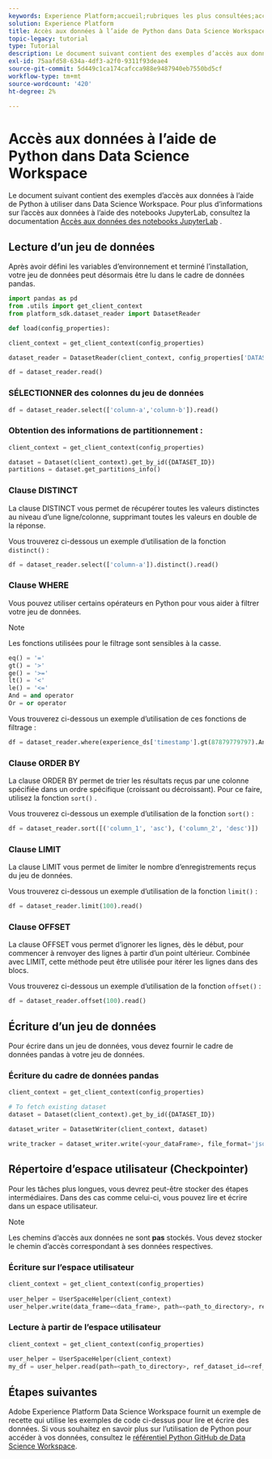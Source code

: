 ```yaml
---
keywords: Experience Platform;accueil;rubriques les plus consultées;accès aux données;sdk python;api d’accès aux données;lire python;écrire python
solution: Experience Platform
title: Accès aux données à l’aide de Python dans Data Science Workspace
topic-legacy: tutorial
type: Tutorial
description: Le document suivant contient des exemples d’accès aux données en Python à utiliser dans Data Science Workspace.
exl-id: 75aafd58-634a-4df3-a2f0-9311f93deae4
source-git-commit: 5d449c1ca174cafcca988e9487940eb7550bd5cf
workflow-type: tm+mt
source-wordcount: '420'
ht-degree: 2%

---
```


# Accès aux données à l’aide de Python dans Data Science Workspace

Le document suivant contient des exemples d’accès aux données à l’aide de Python à utiliser dans Data Science Workspace. Pour plus d’informations sur l’accès aux données à l’aide des notebooks JupyterLab, consultez la documentation [Accès aux données des notebooks JupyterLab](../jupyterlab/access-notebook-data.md) .

## Lecture d’un jeu de données

Après avoir défini les variables d’environnement et terminé l’installation, votre jeu de données peut désormais être lu dans le cadre de données pandas.

```python
import pandas as pd
from .utils import get_client_context
from platform_sdk.dataset_reader import DatasetReader

def load(config_properties):

client_context = get_client_context(config_properties)

dataset_reader = DatasetReader(client_context, config_properties['DATASET_ID'])

df = dataset_reader.read()
```

### SÉLECTIONNER des colonnes du jeu de données

```python
df = dataset_reader.select(['column-a','column-b']).read()
```

### Obtention des informations de partitionnement :

```python
client_context = get_client_context(config_properties)

dataset = Dataset(client_context).get_by_id({DATASET_ID})
partitions = dataset.get_partitions_info()
```

### Clause DISTINCT

La clause DISTINCT vous permet de récupérer toutes les valeurs distinctes au niveau d’une ligne/colonne, supprimant toutes les valeurs en double de la réponse.

Vous trouverez ci-dessous un exemple d’utilisation de la fonction `distinct()` :

```python
df = dataset_reader.select(['column-a']).distinct().read()
```

### Clause WHERE

Vous pouvez utiliser certains opérateurs en Python pour vous aider à filtrer votre jeu de données.

>[!NOTE]
>
>Les fonctions utilisées pour le filtrage sont sensibles à la casse.

```python
eq() = '='
gt() = '>'
ge() = '>='
lt() = '<'
le() = '<='
And = and operator
Or = or operator
```

Vous trouverez ci-dessous un exemple d’utilisation de ces fonctions de filtrage :

```python
df = dataset_reader.where(experience_ds['timestamp'].gt(87879779797).And(experience_ds['timestamp'].lt(87879779797)).Or(experience_ds['a'].eq(123)))
```

### Clause ORDER BY

La clause ORDER BY permet de trier les résultats reçus par une colonne spécifiée dans un ordre spécifique (croissant ou décroissant). Pour ce faire, utilisez la fonction `sort()` .

Vous trouverez ci-dessous un exemple d’utilisation de la fonction `sort()` :

```python
df = dataset_reader.sort([('column_1', 'asc'), ('column_2', 'desc')])
```

### Clause LIMIT

La clause LIMIT vous permet de limiter le nombre d’enregistrements reçus du jeu de données.

Vous trouverez ci-dessous un exemple d’utilisation de la fonction `limit()` :

```python
df = dataset_reader.limit(100).read()
```

### Clause OFFSET

La clause OFFSET vous permet d’ignorer les lignes, dès le début, pour commencer à renvoyer des lignes à partir d’un point ultérieur. Combinée avec LIMIT, cette méthode peut être utilisée pour itérer les lignes dans des blocs.

Vous trouverez ci-dessous un exemple d’utilisation de la fonction `offset()` :

```python
df = dataset_reader.offset(100).read()
```

## Écriture d’un jeu de données

Pour écrire dans un jeu de données, vous devez fournir le cadre de données pandas à votre jeu de données.

### Écriture du cadre de données pandas

```python
client_context = get_client_context(config_properties)

# To fetch existing dataset
dataset = Dataset(client_context).get_by_id({DATASET_ID})

dataset_writer = DatasetWriter(client_context, dataset)

write_tracker = dataset_writer.write(<your_dataFrame>, file_format='json')
```

## Répertoire d’espace utilisateur (Checkpointer)

Pour les tâches plus longues, vous devrez peut-être stocker des étapes intermédiaires. Dans des cas comme celui-ci, vous pouvez lire et écrire dans un espace utilisateur.

>[!NOTE]
>
>Les chemins d’accès aux données ne sont **pas** stockés. Vous devez stocker le chemin d’accès correspondant à ses données respectives.

### Écriture sur l’espace utilisateur

```python
client_context = get_client_context(config_properties)
                               
user_helper = UserSpaceHelper(client_context)
user_helper.write(data_frame=<data_frame>, path=<path_to_directory>, ref_dataset_id=<ref_dataset_id>)
```

### Lecture à partir de l’espace utilisateur

```python
client_context = get_client_context(config_properties)
                               
user_helper = UserSpaceHelper(client_context)
my_df = user_helper.read(path=<path_to_directory>, ref_dataset_id=<ref_dataset_id>)
```

## Étapes suivantes

Adobe Experience Platform Data Science Workspace fournit un exemple de recette qui utilise les exemples de code ci-dessus pour lire et écrire des données. Si vous souhaitez en savoir plus sur l’utilisation de Python pour accéder à vos données, consultez le [référentiel Python GitHub de Data Science Workspace](https://github.com/adobe/experience-platform-dsw-reference/tree/master/recipes/python/retail).
